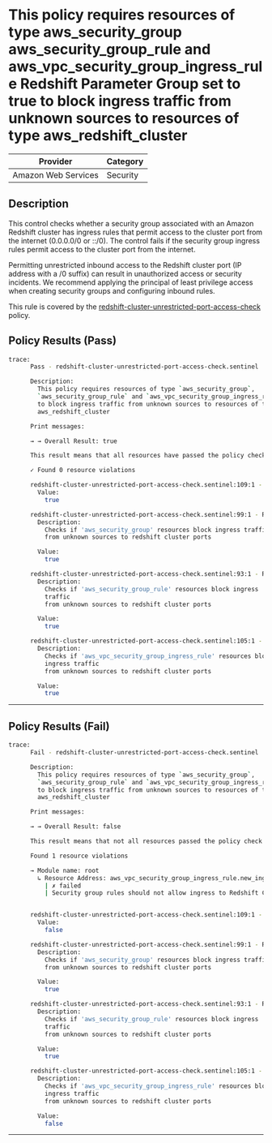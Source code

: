 # This policy requires resources of type aws_security_group aws_security_group_rule and aws_vpc_security_group_ingress_rule Redshift Parameter Group set to true to block ingress traffic from unknown sources to resources of type aws_redshift_cluster

| Provider            | Category  |
| ------------------- | --------  |
| Amazon Web Services | Security  |

## Description

This control checks whether a security group associated with an Amazon Redshift cluster has ingress rules that permit access to the cluster port from the internet (0.0.0.0/0 or ::/0). The control fails if the security group ingress rules permit access to the cluster port from the internet.

Permitting unrestricted inbound access to the Redshift cluster port (IP address with a /0 suffix) can result in unauthorized access or security incidents. We recommend applying the principal of least privilege access when creating security groups and configuring inbound rules.

This rule is covered by the [redshift-cluster-unrestricted-port-access-check](https://github.com/hashicorp/policy-library-FSBP-Policy-Set-for-AWS-Terraform/blob/main/policies/redshift/redshift-cluster-unrestricted-port-access-check.sentinel) policy.

## Policy Results (Pass)

```bash
trace:
      Pass - redshift-cluster-unrestricted-port-access-check.sentinel

      Description:
        This policy requires resources of type `aws_security_group`,
        `aws_security_group_rule` and `aws_vpc_security_group_ingress_rule`
        to block ingress traffic from unknown sources to resources of type
        aws_redshift_cluster

      Print messages:

      → → Overall Result: true

      This result means that all resources have passed the policy check for the policy redshift-cluster-unrestricted-port-access-check.

      ✓ Found 0 resource violations

      redshift-cluster-unrestricted-port-access-check.sentinel:109:1 - Rule "main"
        Value:
          true

      redshift-cluster-unrestricted-port-access-check.sentinel:99:1 - Rule "is_aws_security_group_compliant"
        Description:
          Checks if 'aws_security_group' resources block ingress traffic
          from unknown sources to redshift cluster ports

        Value:
          true

      redshift-cluster-unrestricted-port-access-check.sentinel:93:1 - Rule "is_aws_security_group_rule_compliant"
        Description:
          Checks if 'aws_security_group_rule' resources block ingress
          traffic
          from unknown sources to redshift cluster ports

        Value:
          true

      redshift-cluster-unrestricted-port-access-check.sentinel:105:1 - Rule "is_aws_vpc_security_group_ingress_rule_compliant"
        Description:
          Checks if 'aws_vpc_security_group_ingress_rule' resources block
          ingress traffic
          from unknown sources to redshift cluster ports

        Value:
          true
```

---

## Policy Results (Fail)

```bash
trace:
      Fail - redshift-cluster-unrestricted-port-access-check.sentinel

      Description:
        This policy requires resources of type `aws_security_group`,
        `aws_security_group_rule` and `aws_vpc_security_group_ingress_rule`
        to block ingress traffic from unknown sources to resources of type
        aws_redshift_cluster

      Print messages:

      → → Overall Result: false

      This result means that not all resources passed the policy check and the protected behavior is not allowed for the policy redshift-cluster-unrestricted-port-access-check.

      Found 1 resource violations

      → Module name: root
        ↳ Resource Address: aws_vpc_security_group_ingress_rule.new_ingress_rule
          | ✗ failed
          | Security group rules should not allow ingress to Redshift Cluster port from '0.0.0.0/0' or '::/0'. Refer to https://docs.aws.amazon.com/securityhub/latest/userguide/redshift-controls.html#redshift-15 for more details.


      redshift-cluster-unrestricted-port-access-check.sentinel:109:1 - Rule "main"
        Value:
          false

      redshift-cluster-unrestricted-port-access-check.sentinel:99:1 - Rule "is_aws_security_group_compliant"
        Description:
          Checks if 'aws_security_group' resources block ingress traffic
          from unknown sources to redshift cluster ports

        Value:
          true

      redshift-cluster-unrestricted-port-access-check.sentinel:93:1 - Rule "is_aws_security_group_rule_compliant"
        Description:
          Checks if 'aws_security_group_rule' resources block ingress
          traffic
          from unknown sources to redshift cluster ports

        Value:
          true

      redshift-cluster-unrestricted-port-access-check.sentinel:105:1 - Rule "is_aws_vpc_security_group_ingress_rule_compliant"
        Description:
          Checks if 'aws_vpc_security_group_ingress_rule' resources block
          ingress traffic
          from unknown sources to redshift cluster ports

        Value:
          false
```

---

